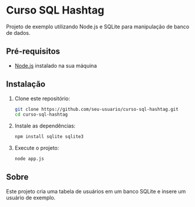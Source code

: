 # Curso SQL Hashtag

Projeto de exemplo utilizando Node.js e SQLite para manipulação de banco de dados.

## Pré-requisitos

- [Node.js](https://nodejs.org/) instalado na sua máquina

## Instalação

1. Clone este repositório:
   ```sh
   git clone https://github.com/seu-usuario/curso-sql-hashtag.git
   cd curso-sql-hashtag
   ```

2. Instale as dependências:
   ```sh
   npm install sqlite sqlite3
   ```

3. Execute o projeto:
   ```sh
   node app.js
   ```

## Sobre

Este projeto cria uma tabela de usuários em um banco SQLite e insere um usuário de exemplo.